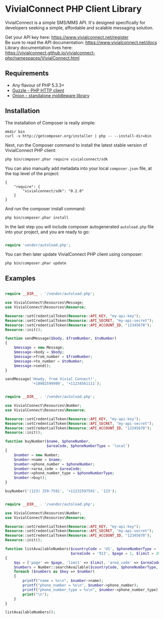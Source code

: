 # VivialConnect PHP Client Library

VivialConnect is a simple SMS/MMS API. It's designed specifically for developers seeking a simple, affordable and scalable messaging solution.

Get your API key here: https://www.vivialconnect.net/register <br>
Be sure to read the API documentation: https://www.vivialconnect.net/docs <br>
Library documentation lives here: https://vivialconnect.github.io/vivialconnect-php/namespaces/VivialConnect.html


Requirements
------------

* Any flavour of PHP 5.3.3+
* [Guzzle - PHP HTTP client](https://github.com/guzzle/guzzle)
* [Onion - standalone middleware library](https://github.com/esbenp/onion)

Installation
------------

The installation of Composer is really simple:

```
mkdir bin
curl -s http://getcomposer.org/installer | php -- --install-dir=bin
```

Next, run the Composer command to install the latest stable version of VivialConnect PHP client:

```
php bin/composer.phar require vivialconnect/sdk
```

You can also manually add metadata into your local `composer.json` file, at the top level of the project:

```
{
    "require": {
        "vivialconnect/sdk": "0.2.0"
    }
}
```

And run the composer install command:

```
php bin/composer.phar install
```

In the last step you will include composer autogenerated `autoload.php` file into your project, and you are ready to go:

```php

require 'vendor/autoload.php';

```

You can then later update VivialConnect PHP client using composer:

```
php bin/composer.phar update
```

Examples
--------

```php

require __DIR__ . '/vendor/autoload.php';

use VivialConnect\Resources\Message;
use VivialConnect\Resources\Resource;

Resource::setCredentialToken(Resource::API_KEY, "my-api-key");
Resource::setCredentialToken(Resource::API_SECRET, "my-api-secret");
Resource::setCredentialToken(Resource::API_ACCOUNT_ID, "12345678");
Resource::init();

function sendMessage($body, $fromNumber, $toNumber)
{
    $message = new Message;
    $message->body = $body;
    $message->from_number = $fromNumber;
    $message->to_number = $toNumber;
    $message->send();
}

sendMessage('Howdy, from Vivial Connect!',
            '+10982599999', '+11234561111');
```

```php

require __DIR__ . '/vendor/autoload.php';

use VivialConnect\Resources\Number;
use VivialConnect\Resources\Resource;

Resource::setCredentialToken(Resource::API_KEY, "my-api-key");
Resource::setCredentialToken(Resource::API_SECRET, "my-api-secret");
Resource::setCredentialToken(Resource::API_ACCOUNT_ID, "12345678");
Resource::init();

function buyNumber($name, $phoneNumber,
                   $areaCode, $phoneNumberType = 'local')
{
    $number = new Number;
    $number->name = $name;
    $number->phone_number = $phoneNumber;
    $number->area_code = $areaCode;
    $number->phone_number_type = $phoneNumberType;
    $number->buy();
}

buyNumber('(123) 259-7591', '+11232597591', '123');

```

```php

require __DIR__ . '/vendor/autoload.php';

use VivialConnect\Resources\Number;
use VivialConnect\Resources\Resource;

Resource::setCredentialToken(Resource::API_KEY, "my-api-key");
Resource::setCredentialToken(Resource::API_SECRET, "my-api-secret");
Resource::setCredentialToken(Resource::API_ACCOUNT_ID, "12345678");
Resource::init();

function listAvailableNumbers($countryCode = 'US', $phoneNumberType = 'local',
                              $areaCode = '913', $page = 1, $limit = 20)
{
    $qs = ['page' => $page, 'limit' => $limit, 'area_code' => $areaCode];
    $numbers = Number::searchAvailable($countryCode, $phoneNumberType, $qs);
    foreach ($numbers as $key => $number)
    {
        printf("name = %s\n", $number->name);
        printf("phone_number = %s\n", $number->phone_number);
        printf("phone_number_type = %s\n", $number->phone_number_type);
        print("\n");
    }
}

listAvailableNumbers();
```
